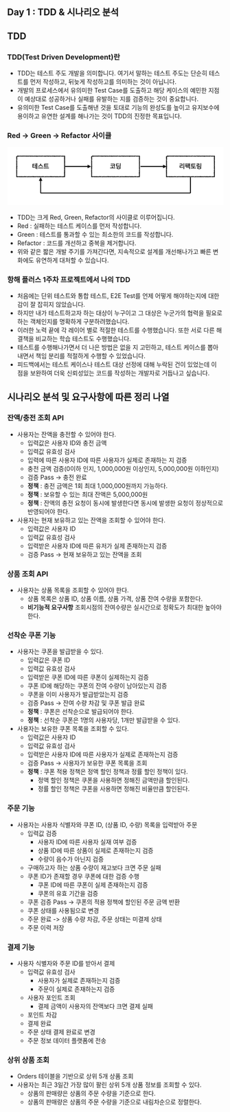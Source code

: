## Day 1 : TDD & 시나리오 분석

## TDD

### TDD(Test Driven Development)란

- TDD는 테스트 주도 개발을 의미합니다. 여기서 말하는 테스트 주도는 단순히 테스트를 먼저 작성하고, 뒤늦게 작성하고를 의미하는 것이 아닙니다.
- 개발의 프로세스에서 유의미한 Test Case를 도출하고 해당 케이스의 예민한 지점이 예상대로 성공하거나 실패를 유발하는 지를 검증하는 것이 중요합니다.
- 유의미한 Test Case를 도출해낸 것을 토대로 기능의 완성도를 높이고 유지보수에 용이하고 유연한 설계를 해나가는 것이 TDD의 진정한 목표입니다.

### Red -> Green -> Refactor 사이클

![img.png](images/red_green_refactor.png)

- TDD는 크게 Red, Green, Refactor의 사이클로 이루어집니다.
- Red : 실패하는 테스트 케이스를 먼저 작성합니다.
- Green : 테스트를 통과할 수 있는 최소한의 코드를 작성합니다.
- Refactor : 코드를 개선하고 중복을 제거합니다.
- 위와 같은 짧은 개발 주기를 가져간다면, 지속적으로 설계를 개선해나가고 빠른 변화에도 유연하게 대처할 수 있습니다.

### 항해 플러스 1주차 프로젝트에서 나의 TDD

- 처음에는 단위 테스트와 통합 테스트, E2E Test를 언제 어떻게 해야하는지에 대한 감이 잘 잡히지 않았습니다.
- 하지만 내가 테스트하고자 하는 대상이 누구이고 그 대상은 누군가의 협력을 필요로하는 객체인지를 명확하게 구분하려했습니다.
- 이러한 노력 끝에 각 레이어 별로 적절한 테스트를 수행했습니다. 또한 서로 다른 해결책을 비교하는 학습 테스트도 수행했습니다.
- 테스트를 수행해나가면서 더 나은 방법은 없을 지 고민하고, 테스트 케이스를 뽑아내면서 책임 분리를 적절하게 수행할 수 있었습니다.
- 피드백에서는 테스트 케이스나 테스트 대상 선정에 대해 누락된 건이 있었는데 이 점을 보완하여 더욱 신뢰성있는 코드를 작성하는 개발자로 거듭나고 싶습니다.

## 시나리오 분석 및 요구사항에 따른 정리 나열

### 잔액/충전 조회 API

- 사용자는 잔액을 충전할 수 있어야 한다.
    - 입력값은 사용자 ID와 충전 금액
    - 입력값 유효성 검사
    - 입력에 따른 사용자 ID에 따른 사용자가 실제로 존재하는 지 검증
    - 충전 금액 검증(0이하 인지, 1,000,000원 이상인지, 5,000,000원 이하인지)
    - 검증 Pass -> 충전 완료
    - **정책** : 충전 금액은 1회 최대 1,000,000원까지 가능하다.
    - **정책** : 보유할 수 있는 최대 잔액은 5,000,000원
    - **정책** : 잔액의 충전 요청이 동시에 발생한다면 동시에 발생한 요청이 정상적으로 반영되어야 한다.
- 사용자는 현재 보유하고 있는 잔액을 조회할 수 있어야 한다.
    - 입력값은 사용자 ID
    - 입력값 유효성 검사
    - 입력받은 사용자 ID에 따른 유저가 실제 존재하는지 검증
    - 검증 Pass -> 현재 보유하고 있는 잔액을 조회

### 상품 조회 API

- 사용자는 상품 목록을 조회할 수 있어야 한다.
    - 상품 목록은 상품 ID, 상품 이름, 상품 가격, 상품 잔여 수량을 포함한다.
    - **비기능적 요구사항** 조회시점의 잔여수량은 실시간으로 정확도가 최대한 높아야한다.

### 선착순 쿠폰 기능

- 사용자는 쿠폰을 발급받을 수 있다.
    - 입력값은 쿠폰 ID
    - 입력값 유효성 검사
    - 입력받은 쿠폰 ID에 따른 쿠폰이 실제하는지 검증
    - 쿠폰 ID에 해당하는 쿠폰의 잔여 수량이 남아있는지 검증
    - 쿠폰을 이미 사용자가 발급받았는지 검증
    - 검증 Pass -> 잔여 수량 차감 및 쿠폰 발급 완료
    - **정책** : 쿠폰은 선착순으로 발급되어야 한다.
    - **정책** : 선착순 쿠폰은 1명의 사용자당, 1개만 발급받을 수 있다.
- 사용자는 보유한 쿠폰 목록을 조회할 수 있다.
    - 입력값은 사용자 ID
    - 입력값 유효성 검사
    - 입력받은 사용자 ID에 따른 사용자가 실제로 존재하는지 검증
    - 검증 Pass -> 사용자가 보유한 쿠폰 목록을 조회
    - **정책** : 쿠폰 적용 정책은 정액 할인 정책과 정률 할인 정책이 있다.
        - 정액 할인 정책은 쿠폰을 사용하면 정해진 금액만큼 할인된다.
        - 정률 할인 정책은 쿠폰을 사용하면 정해진 비율만큼 할인된다.

### 주문 기능

- 사용자는 사용자 식별자와 쿠폰 ID, (상품 ID, 수량) 목록을 입력받아 주문
    - 입력값 검증
        - 사용자 ID에 따른 사용자 실재 여부 검증
        - 상품 ID에 따른 상품이 실제로 존재하는지 검증
        - 수량이 음수가 아닌지 검증
    - 구매하고자 하는 상품 수량이 재고보다 크면 주문 실패
    - 쿠폰 ID가 존재할 경우 쿠폰에 대한 검증 수행
        - 쿠폰 ID에 따른 쿠폰이 실제 존재하는지 검증
        - 쿠폰의 유효 기간을 검증
    - 쿠폰 검증 Pass -> 쿠폰의 적용 정책에 할인된 주문 금액 반환
    - 쿠폰 상태를 사용됨으로 변경
    - 주문 완료 -> 상품 수량 차감, 주문 상태는 미결제 상태
    - 주문 이력 저장

### 결제 기능

- 사용자 식별자와 주문 ID를 받아서 결제
    - 입력값 유효성 검사
        - 사용자가 실제로 존재하는지 검증
        - 주문이 실제로 존재하는지 검증
    - 사용자 포인트 조회
        - 결제 금액이 사용자의 잔액보다 크면 결제 실패
    - 포인트 차감
    - 결제 완료
    - 주문 상태 결제 완료로 변경
    - 주문 정보 데이터 플랫폼에 전송

### 상위 상품 조회

- Orders 테이블을 기반으로 상위 5개 상품 조회
- 사용자는 최근 3일간 가장 많이 팔린 상위 5개 상품 정보를 조회할 수 있다.
    - 상품의 판매량은 상품의 주문 수량을 기준으로 한다.
    - 상품의 판매량은 상품의 주문 수량을 기준으로 내림차순으로 정렬한다.


